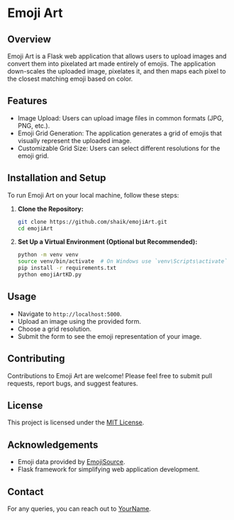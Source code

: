 # Emoji Art

## Overview

Emoji Art is a Flask web application that allows users to upload images and convert them into pixelated art made entirely of emojis. The application down-scales the uploaded image, pixelates it, and then maps each pixel to the closest matching emoji based on color.

## Features

- Image Upload: Users can upload image files in common formats (JPG, PNG, etc.).
- Emoji Grid Generation: The application generates a grid of emojis that visually represent the uploaded image.
- Customizable Grid Size: Users can select different resolutions for the emoji grid.

## Installation and Setup

To run Emoji Art on your local machine, follow these steps:

1. **Clone the Repository:**

   ```bash
   git clone https://github.com/shaik/emojiArt.git
   cd emojiArt

2. **Set Up a Virtual Environment (Optional but Recommended):**
   
   ```bash
   python -m venv venv
   source venv/bin/activate  # On Windows use `venv\Scripts\activate`
   pip install -r requirements.txt
   python emojiArtKD.py

## Usage

- Navigate to `http://localhost:5000`.
- Upload an image using the provided form.
- Choose a grid resolution.
- Submit the form to see the emoji representation of your image.

## Contributing

Contributions to Emoji Art are welcome! Please feel free to submit pull requests, report bugs, and suggest features.

## License

This project is licensed under the [MIT License](LICENSE).

## Acknowledgements

- Emoji data provided by [EmojiSource](link-to-emoji-source).
- Flask framework for simplifying web application development.

## Contact

For any queries, you can reach out to [YourName](your-email@example.com).
